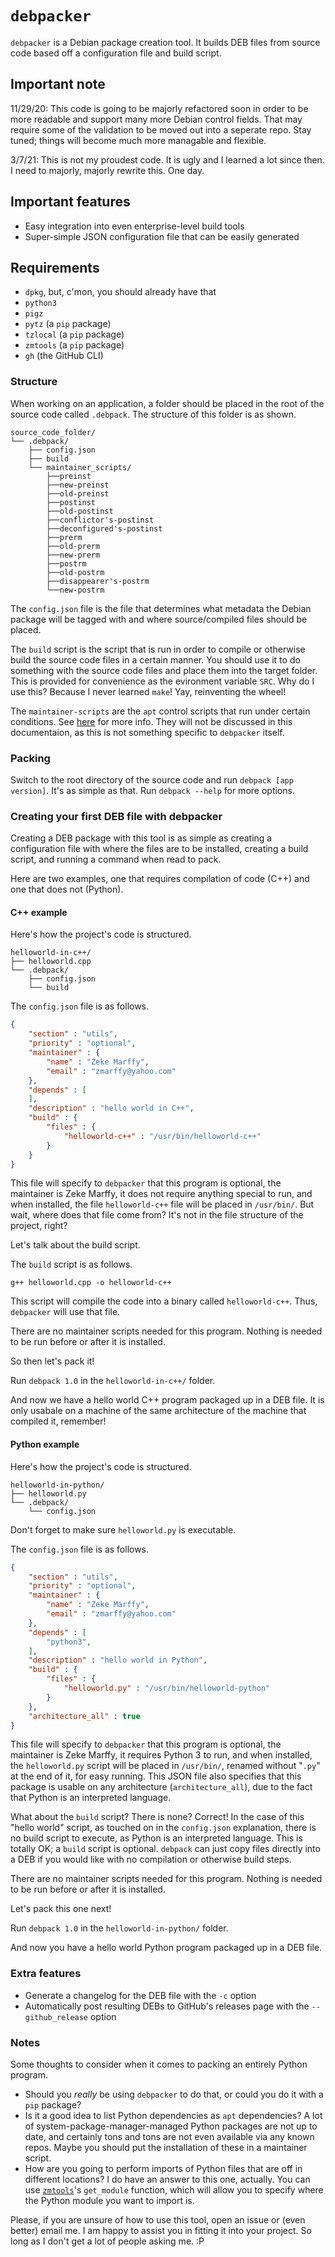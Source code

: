 # `debpacker`

`debpacker` is a Debian package creation tool. It builds DEB files from source code based off a configuration file and build script.

## Important note

11/29/20: This code is going to be majorly refactored soon in order to be more readable and support many more Debian control fields. That may require some of the validation to be moved out into a seperate repo. Stay tuned; things will become much more managable and flexible.

3/7/21: This is not my proudest code. It is ugly and I learned a lot since then. I need to majorly, majorly rewrite this. One day.

## Important features

* Easy integration into even enterprise-level build tools
* Super-simple JSON configuration file that can be easily generated

## Requirements

* `dpkg`, but, c'mon, you should already have that
* `python3`
* `pigz`
* `pytz` (a `pip` package)
* `tzlocal` (a `pip` package)
* `zmtools` (a `pip` package)
* `gh` (the GitHub CLI)

### Structure

When working on an application, a folder should be placed in the root of the source code called `.debpack`. The structure of this folder is as shown.

```text
source_code_folder/
└── .debpack/
    ├── config.json
    ├── build
    └── maintainer_scripts/
        ├──preinst
        ├──new-preinst
        ├──old-preinst
        ├──postinst
        ├──old-postinst
        ├──conflictor's-postinst
        ├──deconfigured's-postinst
        ├──prerm
        ├──old-prerm
        ├──new-prerm
        ├──postrm
        ├──old-postrm
        ├──disappearer's-postrm
        └──new-postrm
```

The `config.json` file is the file that determines what metadata the Debian package will be tagged with and where source/compiled files should be placed.

The `build` script is the script that is run in order to compile or otherwise build the source code files in a certain manner. You should use it to do something with the source code files and place them into the target folder. This is provided for convenience as the evironment variable `SRC`. Why do I use this? Because I never learned `make`! Yay, reinventing the wheel!

The `maintainer-scripts` are the `apt` control scripts that run under certain conditions. See [here](https://www.debian.org/doc/manuals/maint-guide/dreq.en.html) for more info. They will not be discussed in this documentaion, as this is not something specific to `debpacker` itself.

### Packing

Switch to the root directory of the source code and run `debpack [app version]`. It's as simple as that. Run `debpack --help` for more options.

### Creating your first DEB file with debpacker

Creating a DEB package with this tool is as simple as creating a configuration file with where the files are to be installed, creating a build script, and running a command when read to pack.

Here are two examples, one that requires compilation of code (C++) and one that does not (Python).

#### C++ example

Here's how the project's code is structured.

```text
helloworld-in-c++/
├── helloworld.cpp
└── .debpack/
    ├── config.json
    └── build
```

The `config.json` file is as follows.

```json
{
    "section" : "utils",
    "priority" : "optional",
    "maintainer" : {
        "name" : "Zeke Marffy",
        "email" : "zmarffy@yahoo.com"
    },
    "depends" : [
    ],
    "description" : "hello world in C++",
    "build" : {
        "files" : {
            "helloworld-c++" : "/usr/bin/helloworld-c++"
        }
    }
}
```

This file will specify to `debpacker` that this program is optional, the maintainer is Zeke Marffy, it does not require anything special to run, and when installed, the file `helloworld-c++` file will be placed in `/usr/bin/`. But wait, where does that file come from? It's not in the file structure of the project, right?

Let's talk about the build script.

The `build` script is as follows.

```shell
g++ helloworld.cpp -o helloworld-c++
```

This script will compile the code into a binary called `helloworld-c++`. Thus, `debpacker` will use that file.

There are no maintainer scripts needed for this program. Nothing is needed to be run before or after it is installed.

So then let's pack it!

Run `debpack 1.0` in the `helloworld-in-c++/` folder.

And now we have a hello world C++ program packaged up in a DEB file. It is only usabale on a machine of the same architecture of the machine that compiled it, remember!

#### Python example

Here's how the project's code is structured.

```text
helloworld-in-python/
├── helloworld.py
└── .debpack/
    └── config.json
```

Don't forget to make sure `helloworld.py` is executable.

The `config.json` file is as follows.

```json
{
    "section" : "utils",
    "priority" : "optional",
    "maintainer" : {
        "name" : "Zeke Marffy",
        "email" : "zmarffy@yahoo.com"
    },
    "depends" : [
        "python3",
    ],
    "description" : "hello world in Python",
    "build" : {
        "files" : {
            "helloworld.py" : "/usr/bin/helloworld-python"
        }
    },
    "architecture_all" : true
}
```

This file will specify to `debpacker` that this program is optional, the maintainer is Zeke Marffy, it requires Python 3 to run, and when installed, the `helloworld.py` script will be placed in `/usr/bin/`, renamed without "`.py`" at the end of it, for easy running. This JSON file also specifies that this package is usable on any architecture (`architecture_all`), due to the fact that Python is an interpreted language.

What about the `build` script? There is none? Correct! In the case of this "hello world" script, as touched on in the `config.json` explanation, there is no build script to execute, as Python is an interpreted language. This is totally OK; a `build` script is optional. `debpack` can just copy files directly into a DEB if you would like with no compilation or otherwise build steps.

There are no maintainer scripts needed for this program. Nothing is needed to be run before or after it is installed.

Let's pack this one next!

Run `debpack 1.0` in the `helloworld-in-python/` folder.

And now you have a hello world Python program packaged up in a DEB file.

### Extra features

* Generate a changelog for the DEB file with the `-c` option
* Automatically post resulting DEBs to GitHub's releases page with the `--github_release` option

### Notes

Some thoughts to consider when it comes to packing an entirely Python program.

* Should you *really* be using `debpacker` to do that, or could you do it with a `pip` package?
* Is it a good idea to list Python dependencies as `apt` dependencies? A lot of system-package-manager-managed Python packages are not up to date, and certainly tons and tons are not even available via any known repos. Maybe you should put the installation of these in a maintainer script.
* How are you going to perform imports of Python files that are off in different locations? I do have an answer to this one, actually. You can use [`zmtools`](https://github.com/zmarffy/zmtools)'s `get_module` function, which will allow you to specify where the Python module you want to import is.

Please, if you are unsure of how to use this tool, open an issue or (even better) email me. I am happy to assist you in fitting it into your project. So long as I don't get a lot of people asking me. :P
